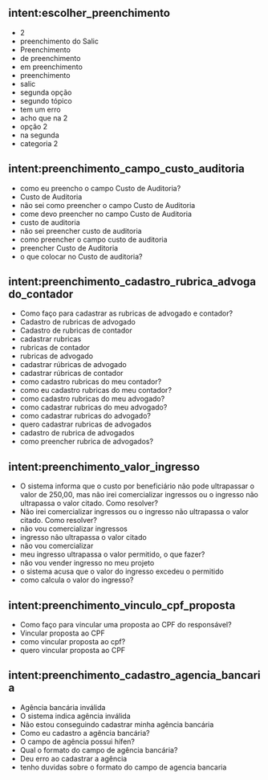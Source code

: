 ## intent:escolher_preenchimento
- 2
- preenchimento do Salic
- Preenchimento
- de preenchimento
- em preenchimento
- preenchimento
- salic
- segunda opção
- segundo tópico
- tem um erro
- acho que na 2
- opção 2
- na segunda
- categoria 2

## intent:preenchimento_campo_custo_auditoria
- como eu preencho o campo Custo de Auditoria?
- Custo de Auditoria
- não sei como preencher o campo Custo de Auditoria
- come devo preencher no campo Custo de Auditoria
- custo de auditoria
- não sei preencher custo de auditoria
- como preencher o campo custo de auditoria
- preencher Custo de Auditoria
- o que colocar no Custo de auditoria?

## intent:preenchimento_cadastro_rubrica_advogado_contador
- Como faço para cadastrar as rubricas de advogado e contador?
- Cadastro de rubricas de advogado
- Cadastro de rubricas de contador
- cadastrar rubricas
- rubricas de contador
- rubricas de advogado
- cadastrar rúbricas de advogado
- cadastrar rúbricas de contador
- como cadastro rubricas do meu contador?
- como eu cadastro rubricas do meu contador?
- como cadastro rubricas do meu advogado?
- como cadastrar rubricas do meu advogado?
- como cadastrar rubricas do advogado?
- quero cadastrar rubricas de advogados 
- cadastro de rubrica de advogados
- como preencher rubrica de advogados?


## intent:preenchimento_valor_ingresso
- O sistema informa que o custo por beneficiário não pode ultrapassar o valor de 250,00, mas não irei comercializar ingressos ou o ingresso não ultrapassa o valor citado. Como resolver?
- Não irei comercializar ingressos ou o ingresso não ultrapassa o valor citado. Como resolver?
- não vou comercializar ingressos
- ingresso não ultrapassa o valor citado
- não vou comercializar
- meu ingresso ultrapassa o valor permitido, o que fazer?
- não vou vender ingresso no meu projeto
- o sistema acusa que o valor do ingresso excedeu o permitido
- como calcula o valor do ingresso?

## intent:preenchimento_vinculo_cpf_proposta
- Como faço para vincular uma proposta ao CPF do responsável?
- Vincular proposta ao CPF
- como vincular proposta ao cpf?
- quero vincular proposta ao CPF

## intent:preenchimento_cadastro_agencia_bancaria
- Agência bancária inválida
- O sistema indica agência inválida
- Não estou conseguindo cadastrar minha agência bancária
- Como eu cadastro a agência bancária?
- O campo de agência possui hífen?
- Qual o formato do campo de agência bancária?
- Deu erro ao cadastrar a agência
- tenho duvidas sobre o formato do campo de agencia bancaria
